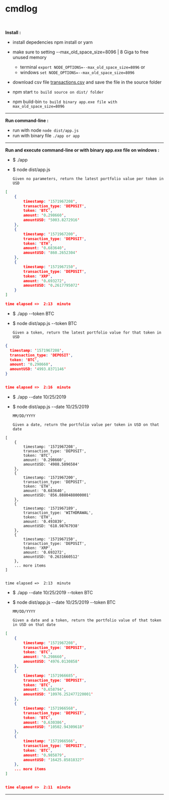 # cmdlog

<div>
  <br>
</div>


**Install :**

- install depedencies npm install or yarn
- make sure to setting --max_old_space_size=8096 | 8 Giga to free unused memory
    
    - terminal `export NODE_OPTIONS=--max_old_space_size=8096` or
    - windows `set NODE_OPTIONS=--max_old_space_size=8096`

- download csv file [transactions.csv](https://s3-ap-southeast-1.amazonaws.com/static.propine.com/transactions.csv.zip) and save the file in the source folder
- npm start `to build source on dist/ folder`
- npm build-bin `to build binary app.exe file with max_old_space_size=8096`


------------------------------------------------------------


**Run command-line :**

- run with node `node dist/app.js`
- run with binary file `./app or app`

------------------------------------------------------------

**Run and execute command-line or with binary app.exe file on windows :**

- $ ./app
- $ node dist/app.js

     `Given no parameters, return the latest portfolio value per token in USD`

```JSON
[
    {
        timestamp: '1571967208',
        transaction_type: 'DEPOSIT',
        token: 'BTC',
        amount: '0.298660',
        amountUSD: '5003.8272916'
    },
    {
        timestamp: '1571967200',
        transaction_type: 'DEPOSIT',
        token: 'ETH',
        amount: '0.683640',
        amountUSD: '860.2652304'
    },
    {
        timestamp: '1571967150',
        transaction_type: 'DEPOSIT',
        token: 'XRP',
        amount: '0.693272',
        amountUSD: '0.2617795072'
    }
]

time elapsed =>  2:13  minute
```

- $ ./app --token BTC
- $ node dist/app.js --token BTC

    `Given a token, return the latest portfolio value for that token in USD`

```JSON
{
  timestamp: '1571967208',
  transaction_type: 'DEPOSIT',
  token: 'BTC',
  amount: '0.298660',
  amountUSD: '4993.8371146'
}


time elapsed =>  2:16  minute
```

- $ ./app --date 10/25/2019 
- $ node dist/app.js --date 10/25/2019 

    `MM/DD/YYYY`

    `Given a date, return the portfolio value per token in USD on that date`

```
[
    {
        timestamp: '1571967208',
        transaction_type: 'DEPOSIT',
        token: 'BTC',
        amount: '0.298660',
        amountUSD: '4988.5896584'
    },
    {
        timestamp: '1571967200',
        transaction_type: 'DEPOSIT',
        token: 'ETH',
        amount: '0.683640',
        amountUSD: '856.8880488000001'
    },
    {
        timestamp: '1571967189',
        transaction_type: 'WITHDRAWAL',
        token: 'ETH',
        amount: '0.493839',
        amountUSD: '618.98767938'
    },
    {
        timestamp: '1571967150',
        transaction_type: 'DEPOSIT',
        token: 'XRP',
        amount: '0.693272',
        amountUSD: '0.2631660512'
    },
    ... more items
]


time elapsed =>  2:13  minute
```

- $ ./app --date 10/25/2019 --token BTC
- $ node dist/app.js --date 10/25/2019 --token BTC

    `MM/DD/YYYY`

    `Given a date and a token, return the portfolio value of that token in USD on that date`

```JSON
[
    {
        timestamp: '1571967208',
        transaction_type: 'DEPOSIT',
        token: 'BTC',
        amount: '0.298660',
        amountUSD: '4976.0130858'
    },
    {
        timestamp: '1571966685',
        transaction_type: 'DEPOSIT',
        token: 'BTC',
        amount: '0.658794',
        amountUSD: '10976.252477220001'
    },
    {
        timestamp: '1571966568',
        transaction_type: 'DEPOSIT',
        token: 'BTC',
        amount: '0.630386',
        amountUSD: '10502.94309618'
    },
    {
        timestamp: '1571966566',
        transaction_type: 'DEPOSIT',
        token: 'BTC',
        amount: '0.985879',
        amountUSD: '16425.85818327'
    },
    ... more items
]


time elapsed =>  2:11  minute
```
------------------------------------------------------------

